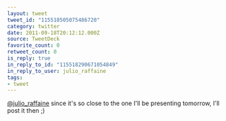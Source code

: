```yaml
---
layout: tweet
tweet_id: "115518505075486720"
category: twitter
date: 2011-09-18T20:12:12.000Z
source: TweetDeck
favorite_count: 0
retweet_count: 0
is_reply: true
in_reply_to_id: "115518290671054849"
in_reply_to_user: julio_raffaine
tags:
- tweet
---
```


[@julio_raffaine](https://twitter.com/@julio_raffaine) since it's so close to the one I'll be presenting tomorrow, I'll post it then ;)
